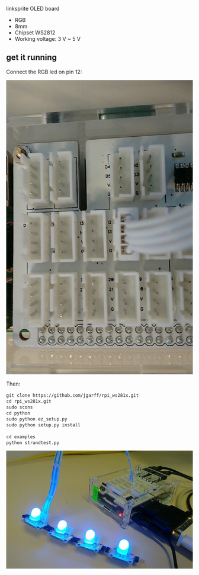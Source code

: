 linksprite OLED board

* RGB
* 8mm
* Chipset WS2812
* Working voltage: 3 V  ~  5 V


## get it running

Connect the RGB led on pin 12:

![image](pic2.jpg)

Then:

    git clone https://github.com/jgarff/rpi_ws281x.git
    cd rpi_ws281x.git
    sudo scons
    cd python
    sudo python ez_setup.py
    sudo python setup.py install
    
    cd examples
    python strandtest.py



![image](pic1.jpg)
